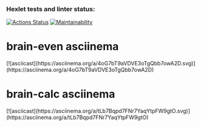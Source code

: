 ### Hexlet tests and linter status:
[![Actions Status](https://github.com/sva24/python-project-49/actions/workflows/hexlet-check.yml/badge.svg)](https://github.com/sva24/python-project-49/actions)
[![Maintainability](https://api.codeclimate.com/v1/badges/9b667465285fb0e8d03a/maintainability)](https://codeclimate.com/github/sva24/python-project-49/maintainability)
<h1>brain-even asciinema</h1>
[![asciicast](https://asciinema.org/a/4oG7bT9aVDVE3oTgQbb7owA2D.svg)](https://asciinema.org/a/4oG7bT9aVDVE3oTgQbb7owA2D)
<h1>brain-calc asciinema</h1>
[![asciicast](https://asciinema.org/a/tLb7Bqpd7FNr7YaqYtpFW9gtO.svg)](https://asciinema.org/a/tLb7Bqpd7FNr7YaqYtpFW9gtO)
